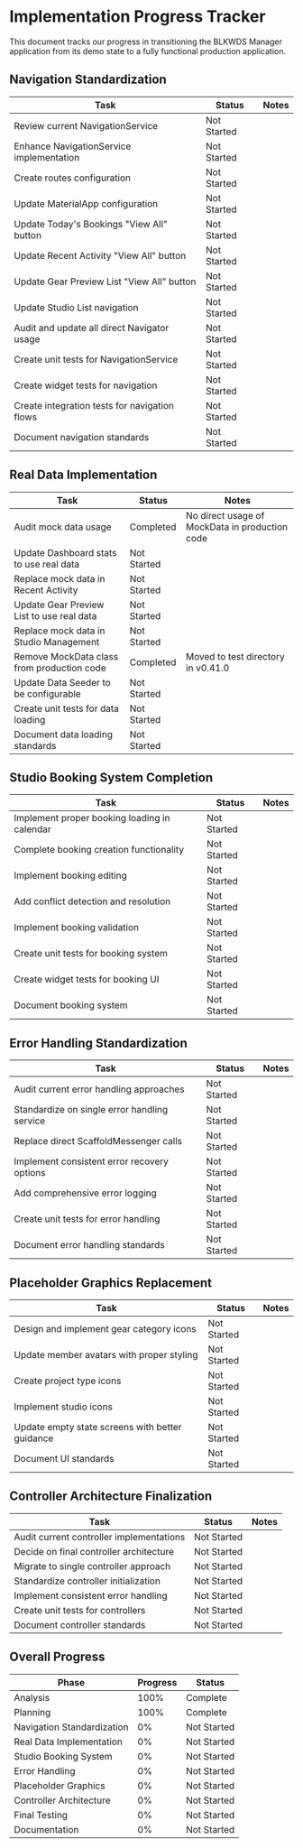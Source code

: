 # Implementation Progress Tracker

This document tracks our progress in transitioning the BLKWDS Manager application from its demo state to a fully functional production application.

## Navigation Standardization

| Task | Status | Notes |
|------|--------|-------|
| Review current NavigationService | Not Started | |
| Enhance NavigationService implementation | Not Started | |
| Create routes configuration | Not Started | |
| Update MaterialApp configuration | Not Started | |
| Update Today's Bookings "View All" button | Not Started | |
| Update Recent Activity "View All" button | Not Started | |
| Update Gear Preview List "View All" button | Not Started | |
| Update Studio List navigation | Not Started | |
| Audit and update all direct Navigator usage | Not Started | |
| Create unit tests for NavigationService | Not Started | |
| Create widget tests for navigation | Not Started | |
| Create integration tests for navigation flows | Not Started | |
| Document navigation standards | Not Started | |

## Real Data Implementation

| Task | Status | Notes |
|------|--------|-------|
| Audit mock data usage | Completed | No direct usage of MockData in production code |
| Update Dashboard stats to use real data | Not Started | |
| Replace mock data in Recent Activity | Not Started | |
| Update Gear Preview List to use real data | Not Started | |
| Replace mock data in Studio Management | Not Started | |
| Remove MockData class from production code | Completed | Moved to test directory in v0.41.0 |
| Update Data Seeder to be configurable | Not Started | |
| Create unit tests for data loading | Not Started | |
| Document data loading standards | Not Started | |

## Studio Booking System Completion

| Task | Status | Notes |
|------|--------|-------|
| Implement proper booking loading in calendar | Not Started | |
| Complete booking creation functionality | Not Started | |
| Implement booking editing | Not Started | |
| Add conflict detection and resolution | Not Started | |
| Implement booking validation | Not Started | |
| Create unit tests for booking system | Not Started | |
| Create widget tests for booking UI | Not Started | |
| Document booking system | Not Started | |

## Error Handling Standardization

| Task | Status | Notes |
|------|--------|-------|
| Audit current error handling approaches | Not Started | |
| Standardize on single error handling service | Not Started | |
| Replace direct ScaffoldMessenger calls | Not Started | |
| Implement consistent error recovery options | Not Started | |
| Add comprehensive error logging | Not Started | |
| Create unit tests for error handling | Not Started | |
| Document error handling standards | Not Started | |

## Placeholder Graphics Replacement

| Task | Status | Notes |
|------|--------|-------|
| Design and implement gear category icons | Not Started | |
| Update member avatars with proper styling | Not Started | |
| Create project type icons | Not Started | |
| Implement studio icons | Not Started | |
| Update empty state screens with better guidance | Not Started | |
| Document UI standards | Not Started | |

## Controller Architecture Finalization

| Task | Status | Notes |
|------|--------|-------|
| Audit current controller implementations | Not Started | |
| Decide on final controller architecture | Not Started | |
| Migrate to single controller approach | Not Started | |
| Standardize controller initialization | Not Started | |
| Implement consistent error handling | Not Started | |
| Create unit tests for controllers | Not Started | |
| Document controller standards | Not Started | |

## Overall Progress

| Phase | Progress | Status |
|-------|----------|--------|
| Analysis | 100% | Complete |
| Planning | 100% | Complete |
| Navigation Standardization | 0% | Not Started |
| Real Data Implementation | 0% | Not Started |
| Studio Booking System | 0% | Not Started |
| Error Handling | 0% | Not Started |
| Placeholder Graphics | 0% | Not Started |
| Controller Architecture | 0% | Not Started |
| Final Testing | 0% | Not Started |
| Documentation | 0% | Not Started |
